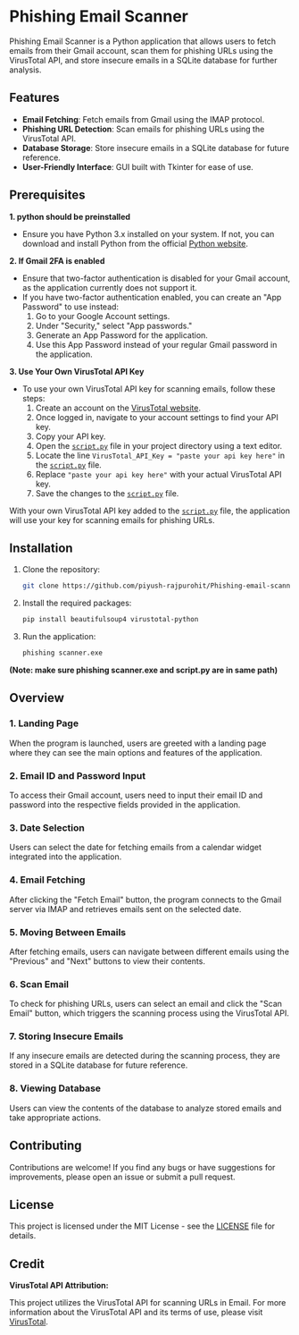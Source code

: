 # Phishing Email Scanner

Phishing Email Scanner is a Python application that allows users to fetch emails from their Gmail account, scan them for phishing URLs using the VirusTotal API, and store insecure emails in a SQLite database for further analysis.

## Features

- **Email Fetching**: Fetch emails from Gmail using the IMAP protocol.
- **Phishing URL Detection**: Scan emails for phishing URLs using the VirusTotal API.
- **Database Storage**: Store insecure emails in a SQLite database for future reference.
- **User-Friendly Interface**: GUI built with Tkinter for ease of use.

## Prerequisites
**1. python should be preinstalled**
   - Ensure you have Python 3.x installed on your system. If not, you can download and install Python from the official [Python website](https://www.python.org/downloads/).

**2. If Gmail 2FA is enabled**
   - Ensure that two-factor authentication is disabled for your Gmail account, as the application currently does not support it.
   - If you have two-factor authentication enabled, you can create an "App Password" to use instead:
     1. Go to your Google Account settings.
     2. Under "Security," select "App passwords."
     3. Generate an App Password for the application.
     4. Use this App Password instead of your regular Gmail password in the application.
    
**3. Use Your Own VirusTotal API Key**
   - To use your own VirusTotal API key for scanning emails, follow these steps:
     1. Create an account on the [VirusTotal website](https://www.virustotal.com/).
     2. Once logged in, navigate to your account settings to find your API key.
     3. Copy your API key.
     4. Open the [`script.py`](script.py) file in your project directory using a text editor.
     5. Locate the line `VirusTotal_API_Key = "paste your api key here"` in the [`script.py`](script.py) file.
     6. Replace `"paste your api key here"` with your actual VirusTotal API key.
     7. Save the changes to the [`script.py`](script.py) file.

With your own VirusTotal API key added to the [`script.py`](script.py) file, the application will use your key for scanning emails for phishing URLs.

     

## Installation

1. Clone the repository:

    ```bash
    git clone https://github.com/piyush-rajpurohit/Phishing-email-scanner.git
    ```
    
2. Install the required packages:

    ```bash
    pip install beautifulsoup4 virustotal-python 
    ```

3. Run the application:

    ```bash
    phishing scanner.exe
    ```
**(Note: make sure phishing scanner.exe and script.py are in same path)**

## Overview

### 1. Landing Page

When the program is launched, users are greeted with a landing page where they can see the main options and features of the application.


### 2. Email ID and Password Input

To access their Gmail account, users need to input their email ID and password into the respective fields provided in the application.



### 3. Date Selection

Users can select the date for fetching emails from a calendar widget integrated into the application.


### 4. Email Fetching

After clicking the "Fetch Email" button, the program connects to the Gmail server via IMAP and retrieves emails sent on the selected date.

### 5. Moving Between Emails

After fetching emails, users can navigate between different emails using the "Previous" and "Next" buttons to view their contents.

### 6. Scan Email

To check for phishing URLs, users can select an email and click the "Scan Email" button, which triggers the scanning process using the VirusTotal API.

### 7. Storing Insecure Emails

If any insecure emails are detected during the scanning process, they are stored in a SQLite database for future reference.

### 8. Viewing Database

Users can view the contents of the database to analyze stored emails and take appropriate actions.


## Contributing

Contributions are welcome! If you find any bugs or have suggestions for improvements, please open an issue or submit a pull request.

## License

This project is licensed under the MIT License - see the [LICENSE](LICENSE) file for details.

## Credit
**VirusTotal API Attribution:**

This project utilizes the VirusTotal API for scanning URLs in Email. For more information about the VirusTotal API and its terms of use, please visit [VirusTotal](https://www.virustotal.com/).

